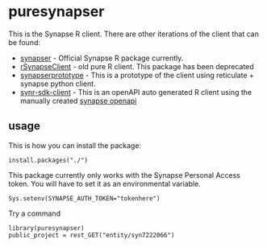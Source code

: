 # puresynapser
This is the Synapse R client.  There are other iterations of the client that can be found:

* [synapser](https://github.com/Sage-Bionetworks/synapser) - Official Synapse R package currently.
* [rSynapseClient](https://github.com/Sage-Bionetworks/rSynapseClient) - old pure R client. This package has been deprecated
* [synapserprototype](https://github.com/thomasyu888/synapserprototype) - This is a prototype of the client using reticulate + synapse python client.
* [synr-sdk-client](https://github.com/thomasyu888/synr-sdk-client) - This is an openAPI auto generated R client using the manually created [synapse openapi](https://github.com/Sage-Bionetworks/synapse-rest-openapi)

## usage

This is how you can install the package:
```
install.packages("./")
```

This package currently only works with the Synapse Personal Access token. You will have to set it as an environmental variable.
```
Sys.setenv(SYNAPSE_AUTH_TOKEN="tokenhere")
```

Try a command

```
library(puresynapser)
public_project = rest_GET("entity/syn7222066")
```
